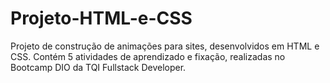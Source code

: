 # Projeto-HTML-e-CSS

Projeto de construção de animações para sites, desenvolvidos em HTML e CSS.
Contém 5 atividades de aprendizado e fixação, realizadas no Bootcamp DIO da TQI Fullstack Developer.
